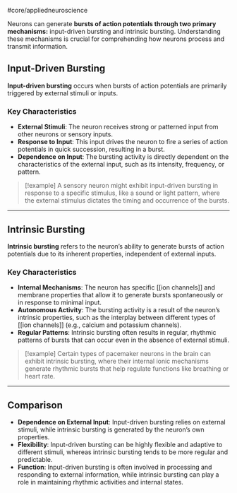 #core/appliedneuroscience

Neurons can generate **bursts of action potentials through two primary mechanisms:** input-driven bursting and intrinsic bursting. Understanding these mechanisms is crucial for comprehending how neurons process and transmit information.

## Input-Driven Bursting

**Input-driven bursting** occurs when bursts of action potentials are primarily triggered by external stimuli or inputs.

### Key Characteristics

- **External Stimuli**: The neuron receives strong or patterned input from other neurons or sensory inputs.
- **Response to Input**: This input drives the neuron to fire a series of action potentials in quick succession, resulting in a burst.
- **Dependence on Input**: The bursting activity is directly dependent on the characteristics of the external input, such as its intensity, frequency, or pattern.

> [!example]
> A sensory neuron might exhibit input-driven bursting in response to a specific stimulus, like a sound or light pattern, where the external stimulus dictates the timing and occurrence of the bursts.

---

## Intrinsic Bursting

**Intrinsic bursting** refers to the neuron’s ability to generate bursts of action potentials due to its inherent properties, independent of external inputs.

### Key Characteristics

- **Internal Mechanisms**: The neuron has specific [[ion channels]] and membrane properties that allow it to generate bursts spontaneously or in response to minimal input.
- **Autonomous Activity**: The bursting activity is a result of the neuron’s intrinsic properties, such as the interplay between different types of [[ion channels]] (e.g., calcium and potassium channels).
- **Regular Patterns**: Intrinsic bursting often results in regular, rhythmic patterns of bursts that can occur even in the absence of external stimuli.

> [!example]
> Certain types of pacemaker neurons in the brain can exhibit intrinsic bursting, where their internal ionic mechanisms generate rhythmic bursts that help regulate functions like breathing or heart rate.

---

## Comparison

- **Dependence on External Input**: Input-driven bursting relies on external stimuli, while intrinsic bursting is generated by the neuron’s own properties.
- **Flexibility**: Input-driven bursting can be highly flexible and adaptive to different stimuli, whereas intrinsic bursting tends to be more regular and predictable.
- **Function**: Input-driven bursting is often involved in processing and responding to external information, while intrinsic bursting can play a role in maintaining rhythmic activities and internal states.
